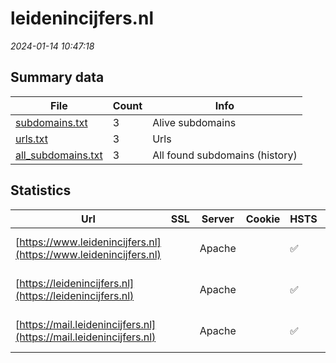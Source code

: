 # leidenincijfers.nl
*2024-01-14 10:47:18*
## Summary data


| File       | Count | Info |
|------------|-------|------|
|[subdomains.txt](/data/leidenincijfers.nl/subdomains.txt)|3|Alive subdomains|
|[urls.txt](/data/leidenincijfers.nl/urls.txt)|3|Urls|
|[all_subdomains.txt](/data/leidenincijfers.nl/all_subdomains.txt)|3|All found subdomains (history)|


## Statistics


| Url | SSL | Server | Cookie | HSTS | CSP | XFO | XXP | RP | Tech |Title |
|------------|-------|------|------|------|------|------|------|------|------|------|
|[https://www.leidenincijfers.nl](https://www.leidenincijfers.nl)| |Apache| |:white_check_mark: | | :white_check_mark: | :white_check_mark: | :white_check_mark: |Apache HTTP Server||
|[https://leidenincijfers.nl](https://leidenincijfers.nl)| |Apache| |:white_check_mark: | | :white_check_mark: | :white_check_mark: | :white_check_mark: |Apache HTTP Server||
|[https://mail.leidenincijfers.nl](https://mail.leidenincijfers.nl)| |Apache| |:white_check_mark: | | :white_check_mark: | :white_check_mark: | :white_check_mark: |Apache HTTP Server||